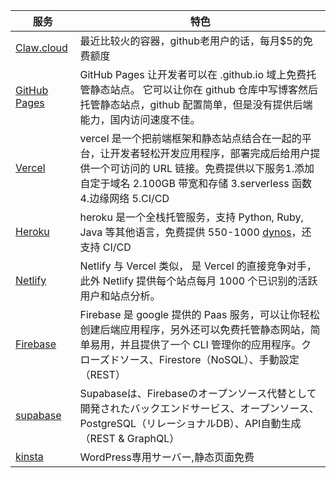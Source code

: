 服务|特色
--|--
[Claw.cloud](https://run.claw.cloud/)|最近比较火的容器，github老用户的话，每月$5的免费额度
[GitHub Pages](https://pages.github.com)|GitHub Pages 让开发者可以在 .github.io 域上免费托管静态站点。 它可以让你在 github 仓库中写博客然后托管静态站点，github 配置简单，但是没有提供后端能力，国内访问速度不佳。
[Vercel](https://vercel.com/)|vercel 是一个把前端框架和静态站点结合在一起的平台，让开发者轻松开发应用程序，部署完成后给用户提供一个可访问的 URL 链接。免费提供以下服务1.添加自定于域名 2.100GB 带宽和存储 3.serverless 函数 4.边缘网络 5.CI/CD
[Heroku](https://www.heroku.com/)|heroku 是一个全栈托管服务，支持 Python, Ruby, Java 等其他语言，免费提供 550-1000 [dynos](https://devcenter.heroku.com/articles/usage-and-billing#computing-usage)，还支持 CI/CD
[Netlify](https://www.netlify.com/)|Netlify 与 Vercel 类似， 是 Vercel 的直接竞争对手，此外 Netlify 提供每个站点每月 1000 个已识别的活跃用户和站点分析。
[Firebase](https://firebase.google.com/)|Firebase 是 google 提供的 Paas 服务，可以让你轻松创建后端应用程序，另外还可以免费托管静态网站，简单易用，并且提供了一个 CLI 管理你的应用程序。クローズドソース、Firestore（NoSQL）、手動設定（REST）
[supabase](https://supabase.com/)|Supabaseは、Firebaseのオープンソース代替として開発されたバックエンドサービス、オープンソース、PostgreSQL（リレーショナルDB）、API自動生成（REST & GraphQL）
[kinsta](https://kinsta.com/)|WordPress専用サーバー,静态页面免费